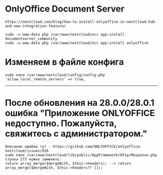 # OnlyOffice Document Server
    https://nextcloud.com/blog/how-to-install-onlyoffice-in-nextcloud-hub-and-new-integration-feature/
    
    sudo -u www-data php /var/www/nextcloud/occ app:install documentserver_community
    sudo -u www-data php /var/www/nextcloud/occ app:install onlyoffice

# Изменяем в файле конфига
    sudo nano /var/www/nextcloud/config/config.php
    'allow_local_remote_servers' => true,

---------------------------------------------------------
# После обновления на 28.0.0/28.0.1 ошибка "Приложение ONLYOFFICE недоступно. Пожалуйста, свяжитесь с администратором."
    Описание ошибки тут - https://github.com/ONLYOFFICE/onlyoffice-nextcloud/issues/916
    sudo nano /var/www/nextcloud/lib/public/AppFramework/Http/Response.php
    строка 273 нужно заменить:
    return array_merge($mergeWith, $this->headers); --> return array_merge($mergeWith, $this->headers?? []);
